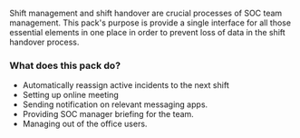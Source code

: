 Shift management and shift handover are crucial processes of SOC team management.
This pack's purpose is provide a single interface for all those essential elements in one place in order to prevent loss of data in the shift handover process. 

### What does this pack do?

- Automatically reassign active incidents to the next shift
- Setting up online meeting
- Sending notification on relevant messaging apps.
- Providing SOC manager briefing for the team.
- Managing out of the office users.
